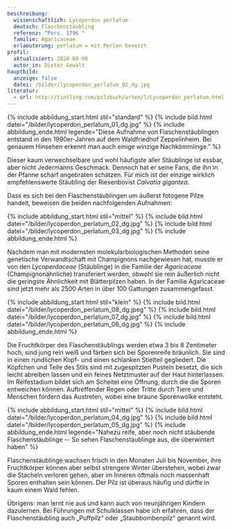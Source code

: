 ```yaml
---
beschreibung:
  wissenschaftlich: Lycoperdon perlatum
  deutsch: Flaschenstäubling
  referenz: "Pers. 1796 "
  familie: Agaricaceae
  erlaeuterung: perlatum = mit Perlen besetzt
profil:
  aktualisiert: 2020-08-08
  autor_in: Dieter Gewalt
hauptbild:
  anzeige: false
  datei: /bilder/lycoperdon_perlatum_02_dg.jpg
literatur:
  - url: http://tintling.com/pilzbuch/arten/l/Lycoperdon_perlatum.html
---
```

{% include abbildung_start.html stil="standard" %}
{% include bild.html datei="/bilder/lycoperdon_perlatum_01_dg.jpg" %}
{% include abbildung_ende.html legende="Diese Aufnahme von Flaschenstäublingen entstand in den 1990er-Jahren auf dem Waldfriedhof Zeppelinheim. Bei genauem Hinsehen erkennt man auch einige winzige Nachkömmlinge." %}

Dieser kaum verwechselbare und wohl häufigste aller Stäublinge ist essbar, aber nicht Jedermanns Geschmack. Dennoch hat er seine Fans, die ihn in der Pfanne scharf angebraten schätzen. Für mich ist der einzige wirklich empfehlenswerte Stäubling der Riesenbovist *Calvatia gigantea*.

Dass es sich bei den Flaschenstäublingen um äußerst fotogene Pilze handelt, beweisen die beiden nachfolgenden Aufnahmen:

{% include abbildung_start.html stil="mittel" %}
{% include bild.html datei="/bilder/lycoperdon_perlatum_02_dg.jpg" %}
{% include bild.html datei="/bilder/lycoperdon_perlatum_03_dg.jpg" %}
{% include abbildung_ende.html %}

Nachdem man mit modernsten molekularbiologischen Methoden seine genetische Verwandtschaft mit Champignons nachgewiesen hat, musste er von den *Lycoperdaceae* (Stäublinge) in die Familie der *Agaricaceae* (Champignonähnliche) transferiert werden, obwohl sie rein äußerlich nicht die geringste Ähnlichkeit mit Blätterpilzen haben. In der Familie Agaricaceae sind jetzt mehr als 2500 Arten in über 100 Gattungen zusammengefasst.

{% include abbildung_start.html stil="klein" %}
{% include bild.html datei="/bilder/lycoperdon_perlatum_08_dg.jpeg" %}
{% include bild.html datei="/bilder/lycoperdon_perlatum_07_dg.jpg" %}
{% include bild.html datei="/bilder/lycoperdon_perlatum_06_dg.jpg" %}
{% include abbildung_ende.html %}

Die Fruchtkörper des Flaschenstäublings werden etwa 3 bis 8 Zentimeter hoch, sind jung rein weiß und färben sich bei Sporenreife bräunlich. Sie sind in einen rundlichen Kopf- und einen schlanken Stielteil gegliedert. Die Köpfchen und Teile des Stils sind mit zugespitzten Pusteln besetzt, die sich leicht abreiben lassen und ein feines Netztmuster auf der Haut hinterlassen. Im Reifestadium bildet sich am Scheitel eine Öffnung, durch die die Sporen entweichen können. Auftreffender Regen oder Tritte durch Tiere und Menschen fördern das Austreten, wobei eine braune Sporenwolke entsteht.

{% include abbildung_start.html stil="mittel" %}
{% include bild.html datei="/bilder/lycoperdon_perlatum_04_dg.jpg" %}
{% include bild.html datei="/bilder/lycoperdon_perlatum_05_dg.jpg" %}
{% include abbildung_ende.html legende="Nahezu reife, aber noch nicht stäubende Flaschenstäublinge -- So sehen Flaschenstäublinge aus, die überwintert haben" %}

Flaschenstäublinge wachsen frisch in den Monaten Juli bis November, ihre Fruchtkörper können aber selbst strengere Winter überstehen, wobei zwar die Stacheln verloren gehen, aber im Inneren oftmals noch massenhaft Sporen enthalten sein können. Der Pilz ist überaus häufig und dürfte in kaum einem Wald fehlen.


Übrigens: man lernt nie aus und kann auch von neunjährigen Kindern dazulernen. Bei Führungen mit Schulklassen habe ich erfahren, dass der Flaschenstäubling auch „Puffpilz“ oder „Staubbombenpilz“ genannt wird.
